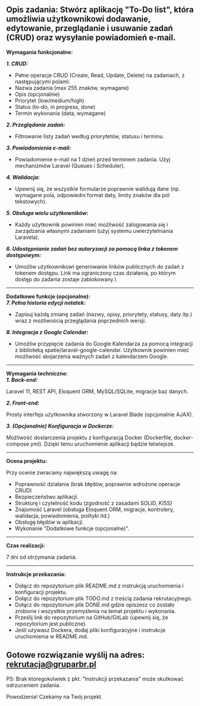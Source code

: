 **Opis zadania:**
Stwórz aplikację "To-Do list", która umożliwia użytkownikowi dodawanie, edytowanie, przeglądanie i usuwanie zadań (CRUD) oraz wysyłanie powiadomień e-mail.
-------------------------------------------------------------------------------------

**Wymagania funkcjonalne:**

***1\. CRUD:***
- Pełne operacje CRUD (Create, Read, Update, Delete) na zadaniach, z następującymi polami:
- Nazwa zadania (max 255 znaków, wymagane)
- Opis (opcjonalnie)
- Priorytet (low/medium/high)
- Status (to-do, in progress, done)
- Termin wykonania (data, wymagane)

***2\. Przeglądanie zadań:***
- Filtrowanie listy zadań według priorytetów, statusu i terminu.

***3\. Powiadomienia e-mail:***
- Powiadomienie e-mail na 1 dzień przed terminem zadania. Użyj mechanizmów Laravel (Queues i Scheduler).

***4\. Walidacja:***
- Upewnij się, że wszystkie formularze poprawnie walidują dane (np. wymagane pola, odpowiedni format daty, limity znaków dla pól tekstowych).

***5\. Obsługa wielu użytkowników:***
- Każdy użytkownik powinien mieć możliwość zalogowania się i zarządzania własnymi zadaniami (użyj systemu uwierzytelniania Laravela).

***6\. Udostępnianie zadań bez autoryzacji za pomocą linka z tokenem dostępowym:***
- Umożliw użytkownikowi generowanie linków publicznych do zadań z tokenem dostępu. Link ma ograniczony czas działania, po którym dostęp do zadania zostaje zablokowany.\
-------------------------------------------------------------------------------------

**Dodatkowe funkcje (opcjonalne):**\
***7\. Pełna historia edycji notatek:***
- Zapisuj każdą zmianę zadań (nazwy, opisy, priorytety, statusy, daty itp.) wraz z możliwością przeglądania poprzednich wersji.

***8\. Integracja z Google Calendar:***
- Umożliw przypięcie zadania do Google Kalendarza za pomocą integracji z biblioteką spatie/laravel-google-calendar. Użytkownik powinien mieć możliwość skojarzenia ważnych zadań z kalendarzem Google.

-------------------------------------------------------------------------------------

**Wymagania techniczne:**\
***1\. Back-end:***

Laravel 11, REST API, Eloquent ORM, MySQL/SQLite, migracje baz danych.

***2\. Front-end:***

Prosty interfejs użytkownika stworzony w Laravel Blade (opcjonalnie AJAX).

***3\. (Opcjonalnie) Konfiguracja w Dockerze:***

Możliwość dostarczenia projektu z konfiguracją Docker (Dockerfile, docker-compose.yml). Dzięki temu uruchomienie aplikacji będzie łatwiejsze.

-------------------------------------------------------------------------------------

**Ocena projektu:**

Przy ocenie zwracamy największą uwagę na:
- Poprawność działania (brak błędów, poprawnie wdrożone operacje CRUD)
- Bezpieczeństwo aplikacji.
- Strukturę i czytelność kodu (zgodność z zasadami SOLID, KISS)
- Znajomość Laravel (obsługa Eloquent ORM, migracje, kontrolery, walidacja, powiadomienia, polityki itd.)
- Obsługę błędów w aplikacji.
- Wykonanie "Dodatkowe funkcje (opcjonalne)".

-------------------------------------------------------------------------------------

**Czas realizacji:**

7 dni od otrzymania zadania.

-------------------------------------------------------------------------------------
**Instrukcje przekazania:**
- Dołącz do repozytorium plik README.md z instrukcją uruchomienia i konfiguracji projektu.
- Dołącz do repozytorium plik TODO.md z treścią zadania rekrutacyjnego.
- Dołącz do repozytorium plik DONE.md gdzie opiszesz co zostało zrobione i wszystkie przemyślenia na temat projektu i wykonania.
- Prześlij link do repozytorium na GitHub/GitLab (upewnij się, że repozytorium jest publiczne).
- Jeśli używasz Dockera, dodaj pliki konfiguracyjne i instrukcje uruchomienia w README.md.

**Gotowe rozwiązanie wyślij na adres: <rekrutacja@gruparbr.pl>**
-------------------------------------------------------------------------------------
PS: Brak któregokolwiek z pkt. "Instrukcji przekazania" może skutkować odrzuceniem zadania.

Powodzenia! Czekamy na Twój projekt.